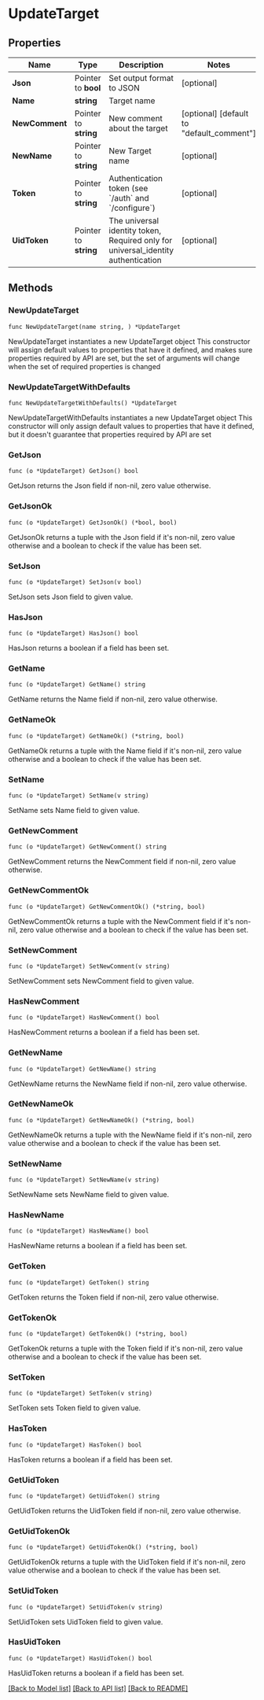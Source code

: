 # UpdateTarget

## Properties

Name | Type | Description | Notes
------------ | ------------- | ------------- | -------------
**Json** | Pointer to **bool** | Set output format to JSON | [optional] 
**Name** | **string** | Target name | 
**NewComment** | Pointer to **string** | New comment about the target | [optional] [default to "default_comment"]
**NewName** | Pointer to **string** | New Target name | [optional] 
**Token** | Pointer to **string** | Authentication token (see &#x60;/auth&#x60; and &#x60;/configure&#x60;) | [optional] 
**UidToken** | Pointer to **string** | The universal identity token, Required only for universal_identity authentication | [optional] 

## Methods

### NewUpdateTarget

`func NewUpdateTarget(name string, ) *UpdateTarget`

NewUpdateTarget instantiates a new UpdateTarget object
This constructor will assign default values to properties that have it defined,
and makes sure properties required by API are set, but the set of arguments
will change when the set of required properties is changed

### NewUpdateTargetWithDefaults

`func NewUpdateTargetWithDefaults() *UpdateTarget`

NewUpdateTargetWithDefaults instantiates a new UpdateTarget object
This constructor will only assign default values to properties that have it defined,
but it doesn't guarantee that properties required by API are set

### GetJson

`func (o *UpdateTarget) GetJson() bool`

GetJson returns the Json field if non-nil, zero value otherwise.

### GetJsonOk

`func (o *UpdateTarget) GetJsonOk() (*bool, bool)`

GetJsonOk returns a tuple with the Json field if it's non-nil, zero value otherwise
and a boolean to check if the value has been set.

### SetJson

`func (o *UpdateTarget) SetJson(v bool)`

SetJson sets Json field to given value.

### HasJson

`func (o *UpdateTarget) HasJson() bool`

HasJson returns a boolean if a field has been set.

### GetName

`func (o *UpdateTarget) GetName() string`

GetName returns the Name field if non-nil, zero value otherwise.

### GetNameOk

`func (o *UpdateTarget) GetNameOk() (*string, bool)`

GetNameOk returns a tuple with the Name field if it's non-nil, zero value otherwise
and a boolean to check if the value has been set.

### SetName

`func (o *UpdateTarget) SetName(v string)`

SetName sets Name field to given value.


### GetNewComment

`func (o *UpdateTarget) GetNewComment() string`

GetNewComment returns the NewComment field if non-nil, zero value otherwise.

### GetNewCommentOk

`func (o *UpdateTarget) GetNewCommentOk() (*string, bool)`

GetNewCommentOk returns a tuple with the NewComment field if it's non-nil, zero value otherwise
and a boolean to check if the value has been set.

### SetNewComment

`func (o *UpdateTarget) SetNewComment(v string)`

SetNewComment sets NewComment field to given value.

### HasNewComment

`func (o *UpdateTarget) HasNewComment() bool`

HasNewComment returns a boolean if a field has been set.

### GetNewName

`func (o *UpdateTarget) GetNewName() string`

GetNewName returns the NewName field if non-nil, zero value otherwise.

### GetNewNameOk

`func (o *UpdateTarget) GetNewNameOk() (*string, bool)`

GetNewNameOk returns a tuple with the NewName field if it's non-nil, zero value otherwise
and a boolean to check if the value has been set.

### SetNewName

`func (o *UpdateTarget) SetNewName(v string)`

SetNewName sets NewName field to given value.

### HasNewName

`func (o *UpdateTarget) HasNewName() bool`

HasNewName returns a boolean if a field has been set.

### GetToken

`func (o *UpdateTarget) GetToken() string`

GetToken returns the Token field if non-nil, zero value otherwise.

### GetTokenOk

`func (o *UpdateTarget) GetTokenOk() (*string, bool)`

GetTokenOk returns a tuple with the Token field if it's non-nil, zero value otherwise
and a boolean to check if the value has been set.

### SetToken

`func (o *UpdateTarget) SetToken(v string)`

SetToken sets Token field to given value.

### HasToken

`func (o *UpdateTarget) HasToken() bool`

HasToken returns a boolean if a field has been set.

### GetUidToken

`func (o *UpdateTarget) GetUidToken() string`

GetUidToken returns the UidToken field if non-nil, zero value otherwise.

### GetUidTokenOk

`func (o *UpdateTarget) GetUidTokenOk() (*string, bool)`

GetUidTokenOk returns a tuple with the UidToken field if it's non-nil, zero value otherwise
and a boolean to check if the value has been set.

### SetUidToken

`func (o *UpdateTarget) SetUidToken(v string)`

SetUidToken sets UidToken field to given value.

### HasUidToken

`func (o *UpdateTarget) HasUidToken() bool`

HasUidToken returns a boolean if a field has been set.


[[Back to Model list]](../README.md#documentation-for-models) [[Back to API list]](../README.md#documentation-for-api-endpoints) [[Back to README]](../README.md)


